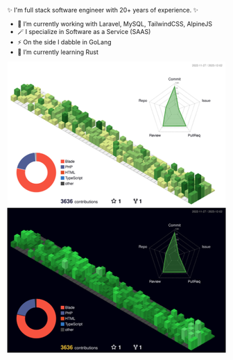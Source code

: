 ✨ I'm full stack software engineer with 20+ years of experience. ✨

- 🔭 I’m currently working with Laravel, MySQL, TailwindCSS, AlpineJS
- 🪄 I specialize in Software as a Service (SAAS)
- ⚡ On the side I dabble in GoLang
- 🌱 I’m currently learning Rust

![](./profile-3d-contrib/profile-green-animate.svg#gh-light-mode-only)
![](./profile-3d-contrib/profile-night-green.svg#gh-dark-mode-only)


<!--
**woodymendoza/woodymendoza** is a ✨ _special_ ✨ repository because its `README.md` (this file) appears on your GitHub profile.

Here are some ideas to get you started:

- 🔭 I’m currently working on ...
- 🌱 I’m currently learning ...
- 👯 I’m looking to collaborate on ...
- 🤔 I’m looking for help with ...
- 💬 Ask me about ...
- 📫 How to reach me: ...
- 😄 Pronouns: ...
- ⚡ Fun fact: ...
-->
